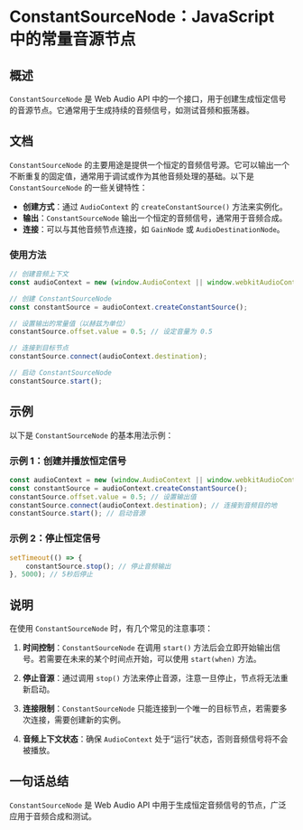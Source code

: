 <!--
Meta Description: # ConstantSourceNode：JavaScript 中的常量音源节点 ## 概述 `ConstantSourceNode` 是 Web Audio API 中的一个接口，用于创建生成恒定信号的音源节点。它通常用于生成持续的音频信号，如测试音频和振荡器。 ## 文档 `ConstantSo...
Meta Keywords: constantsourcenode, audiocontext, constantsource, javascript, const
-->

# ConstantSourceNode：JavaScript 中的常量音源节点

## 概述
`ConstantSourceNode` 是 Web Audio API 中的一个接口，用于创建生成恒定信号的音源节点。它通常用于生成持续的音频信号，如测试音频和振荡器。

## 文档
`ConstantSourceNode` 的主要用途是提供一个恒定的音频信号源。它可以输出一个不断重复的固定值，通常用于调试或作为其他音频处理的基础。以下是 `ConstantSourceNode` 的一些关键特性：

- **创建方式**：通过 `AudioContext` 的 `createConstantSource()` 方法来实例化。
- **输出**：`ConstantSourceNode` 输出一个恒定的音频信号，通常用于音频合成。
- **连接**：可以与其他音频节点连接，如 `GainNode` 或 `AudioDestinationNode`。

### 使用方法
```javascript
// 创建音频上下文
const audioContext = new (window.AudioContext || window.webkitAudioContext)();

// 创建 ConstantSourceNode
const constantSource = audioContext.createConstantSource();

// 设置输出的常量值（以赫兹为单位）
constantSource.offset.value = 0.5; // 设定音量为 0.5

// 连接到目标节点
constantSource.connect(audioContext.destination);

// 启动 ConstantSourceNode
constantSource.start();
```

## 示例
以下是 `ConstantSourceNode` 的基本用法示例：

### 示例 1：创建并播放恒定信号
```javascript
const audioContext = new (window.AudioContext || window.webkitAudioContext)();
const constantSource = audioContext.createConstantSource();
constantSource.offset.value = 0.5; // 设置输出值
constantSource.connect(audioContext.destination); // 连接到音频目的地
constantSource.start(); // 启动音源
```

### 示例 2：停止恒定信号
```javascript
setTimeout(() => {
    constantSource.stop(); // 停止音频输出
}, 5000); // 5秒后停止
```

## 说明
在使用 `ConstantSourceNode` 时，有几个常见的注意事项：

1. **时间控制**：`ConstantSourceNode` 在调用 `start()` 方法后会立即开始输出信号。若需要在未来的某个时间点开始，可以使用 `start(when)` 方法。
   
2. **停止音源**：通过调用 `stop()` 方法来停止音源，注意一旦停止，节点将无法重新启动。

3. **连接限制**：`ConstantSourceNode` 只能连接到一个唯一的目标节点，若需要多次连接，需要创建新的实例。

4. **音频上下文状态**：确保 `AudioContext` 处于“运行”状态，否则音频信号将不会被播放。

## 一句话总结
`ConstantSourceNode` 是 Web Audio API 中用于生成恒定音频信号的节点，广泛应用于音频合成和测试。